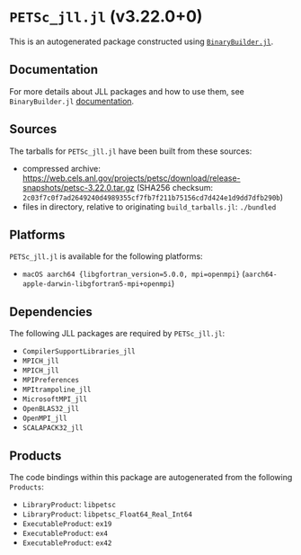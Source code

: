 # `PETSc_jll.jl` (v3.22.0+0)

This is an autogenerated package constructed using [`BinaryBuilder.jl`](https://github.com/JuliaPackaging/BinaryBuilder.jl).

## Documentation

For more details about JLL packages and how to use them, see `BinaryBuilder.jl` [documentation](https://docs.binarybuilder.org/stable/jll/).

## Sources

The tarballs for `PETSc_jll.jl` have been built from these sources:

* compressed archive: https://web.cels.anl.gov/projects/petsc/download/release-snapshots/petsc-3.22.0.tar.gz (SHA256 checksum: `2c03f7c0f7ad2649240d4989355cf7fb7f211b75156cd7d424e1d9dd7dfb290b`)
* files in directory, relative to originating `build_tarballs.jl`: `./bundled`

## Platforms

`PETSc_jll.jl` is available for the following platforms:

* `macOS aarch64 {libgfortran_version=5.0.0, mpi=openmpi}` (`aarch64-apple-darwin-libgfortran5-mpi+openmpi`)

## Dependencies

The following JLL packages are required by `PETSc_jll.jl`:

* `CompilerSupportLibraries_jll`
* `MPICH_jll`
* `MPICH_jll`
* `MPIPreferences`
* `MPItrampoline_jll`
* `MicrosoftMPI_jll`
* `OpenBLAS32_jll`
* `OpenMPI_jll`
* `SCALAPACK32_jll`

## Products

The code bindings within this package are autogenerated from the following `Products`:

* `LibraryProduct`: `libpetsc`
* `LibraryProduct`: `libpetsc_Float64_Real_Int64`
* `ExecutableProduct`: `ex19`
* `ExecutableProduct`: `ex4`
* `ExecutableProduct`: `ex42`

